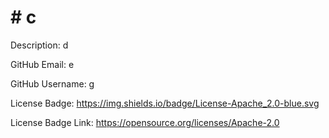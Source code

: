 # # c

  Description:  d
  
  GitHub Email:  e
  
  GitHub Username: g

  License Badge: https://img.shields.io/badge/License-Apache_2.0-blue.svg

  License Badge Link: https://opensource.org/licenses/Apache-2.0
  